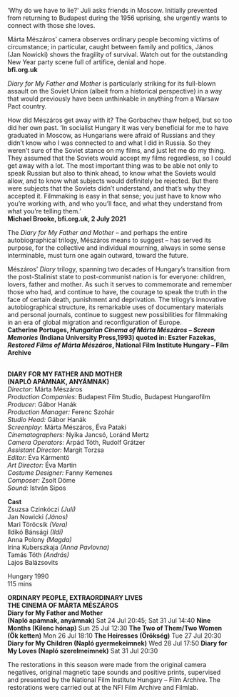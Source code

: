 
‘Why do we have to lie?’ Juli asks friends in Moscow. Initially prevented from returning to Budapest during the 1956 uprising, she urgently wants to connect with those she loves.

Márta Mészáros’ camera observes ordinary people becoming victims of circumstance; in particular, caught between family and politics, János  
(Jan Nowicki) shows the fragility of survival. Watch out for the outstanding  
New Year party scene full of artifice, denial and hope.<br>
**bfi.org.uk**

_Diary for My Father and Mother_ is particularly striking for its full-blown assault on the Soviet Union (albeit from a historical perspective) in a way that would previously have been unthinkable in anything from a Warsaw Pact country.

How did Mészáros get away with it? The Gorbachev thaw helped, but so too did her own past. ‘In socialist Hungary it was very beneficial for me to have graduated in Moscow, as Hungarians were afraid of Russians and they didn’t know who I was connected to and what I did in Russia. So they weren’t sure of the Soviet stance on my films, and just let me do my thing. They assumed that the Soviets would accept my films regardless, so I could get away with a lot. The most important thing was to be able not only to speak Russian but also to think ahead, to know what the Soviets would allow, and to know what subjects would definitely be rejected. But there were subjects that the Soviets didn’t understand, and that’s why they accepted it. Filmmaking is easy in that sense; you just have to know who you’re working with, and who you’ll face, and what they understand from what you’re telling them.’<br>
**Michael Brooke, bfi.org.uk, 2 July 2021**

The _Diary for My Father and Mother_ – and perhaps the entire autobiographical trilogy, Mészáros means to suggest – has served its purpose, for the collective and individual mourning, always in some sense interminable, must turn one again outward, toward the future.

Mészáros’ _Diary_ trilogy, spanning two decades of Hungary’s transition from the post-Stalinist state to post-communist nation is for everyone: children, lovers, father and mother. As such it serves to commemorate and remember those who had, and continue to have, the courage to speak the truth in the face of certain death, punishment and deprivation. The trilogy’s innovative autobiographical structure, its remarkable uses of documentary materials and personal journals, continue to suggest new possibilities for filmmaking in an era of global migration and reconfiguration of Europe.<br>
**Catherine Portuges, _Hungarian Cinema of Márta Mészáros – Screen Memories_ (Indiana University Press,1993) quoted in: Eszter Fazekas, _Restored Films of Márta Mészáros_, National Film Institute Hungary – Film Archive**<br>
<br>

**DIARY FOR MY FATHER AND MOTHER**<br>
**(NAPLÓ APÁMNAK, ANYÁMNAK)**<br>
_Director_: Márta Mészáros  
_Production Companies_: Budapest Film Studio, Budapest Hungarofilm  
_Producer_: Gábor Hanák  
_Production Manager:_ Ferenc Szohár  
_Studio Head:_ Gábor Hanák<br>
_Screenplay_: Márta Mészáros, Éva Pataki<br>
_Cinematographers:_ Nyika Jancsó, Loránd Mertz<br>
_Camera Operators:_ Árpád Tóth, Rudolf Grátzer<br>
_Assistant Director:_ Margit Torzsa<br>
_Editor:_ Éva Kármentö<br>
_Art Director:_ Éva Martin<br>
_Costume Designer:_ Fanny Kemenes<br>
_Composer:_ Zsolt Döme<br>
_Sound:_ István Sipos<br>

**Cast**<br>
Zsuzsa Czinkóczi _(Juli)_  
Jan Nowicki _(János)_  
Mari Töröcsik _(Vera)_  
Ildikó Bánsági _(Ildi)_  
Anna Polony _(Magda)_  
Irina Kuberszkaja _(Anna Pavlovna)_  
Tamás Tóth _(András)_  
Lajos Balázsovits<br>

Hungary 1990<br>
115 mins<br>

**ORDINARY PEOPLE, EXTRAORDINARY LIVES**<br>
**THE CINEMA OF MÁRTA MÉSZÁROS**<br>
**Diary for My Father and Mother  
(Napló apámnak, anyámnak)**
Sat 24 Jul 20:45; Sat 31 Jul 14:40
**Nine Months (Kilenc hónap)**
Sun 25 Jul 12:30
**The Two of Them/Two Women (Ök ketten)**
Mon 26 Jul 18:10
**The Heiresses (Örökség)**
Tue 27 Jul 20:30
**Diary for My Children (Napló gyermekeimnek)**
Wed 28 Jul 17:50
**Diary for My Loves (Napló szerelmeimnek)**
Sat 31 Jul 20:30<br>

The restorations in this season were made from the original camera negatives, original magnetic tape sounds and positive prints, supervised and presented by the National Film Institute Hungary – Film Archive. The restorations were carried out at the NFI Film Archive and Filmlab.<br>
<!--stackedit_data:
eyJoaXN0b3J5IjpbNjQ0NDYzNjcwLC05MTcxMDU3NjZdfQ==
-->